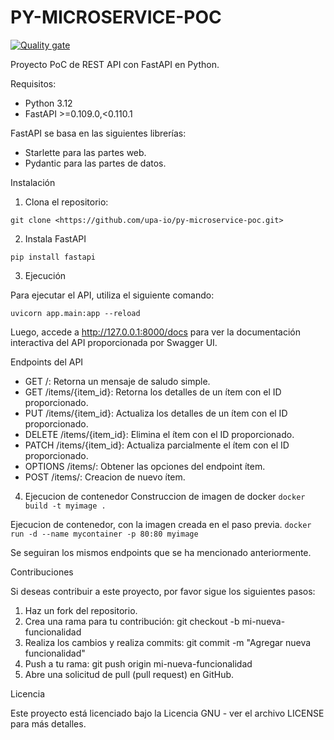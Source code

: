 
# PY-MICROSERVICE-POC

[![Quality gate](https://sonarcloud.io/api/project_badges/quality_gate?project=upa-io_py-microservice-poc)](https://sonarcloud.io/summary/new_code?id=upa-io_py-microservice-poc)

Proyecto PoC de REST API con FastAPI en Python.

Requisitos:

- Python 3.12
- FastAPI >=0.109.0,<0.110.1

FastAPI se basa en las siguientes librerías:
- Starlette para las partes web.
- Pydantic para las partes de datos.

Instalación

1. Clona el repositorio:

```git clone <https://github.com/upa-io/py-microservice-poc.git>```

2. Instala FastAPI

```pip install fastapi```

3. Ejecución

Para ejecutar el API, utiliza el siguiente comando:

```uvicorn app.main:app --reload```

Luego, accede a http://127.0.0.1:8000/docs para ver la documentación interactiva del API proporcionada por Swagger UI.

Endpoints del API

- GET /: Retorna un mensaje de saludo simple.
- GET /items/{item_id}: Retorna los detalles de un ítem con el ID proporcionado.
- PUT /items/{item_id}: Actualiza los detalles de un ítem con el ID proporcionado.
- DELETE /items/{item_id}: Elimina el ítem con el ID proporcionado.
- PATCH /items/{item_id}: Actualiza parcialmente el ítem con el ID proporcionado.
- OPTIONS /items/: Obtener las opciones del endpoint ítem.
- POST /items/: Creacion de nuevo ítem.

4. Ejecucion de contenedor
Construccion de imagen de docker
```docker build -t myimage .```

Ejecucion de contenedor, con la imagen creada en el paso previa.
```docker run -d --name mycontainer -p 80:80 myimage```

Se seguiran los mismos endpoints que se ha mencionado anteriormente.

Contribuciones

Si deseas contribuir a este proyecto, por favor sigue los siguientes pasos:

1. Haz un fork del repositorio.
2. Crea una rama para tu contribución: git checkout -b mi-nueva-funcionalidad
3. Realiza los cambios y realiza commits: git commit -m "Agregar nueva funcionalidad"
4. Push a tu rama: git push origin mi-nueva-funcionalidad
5. Abre una solicitud de pull (pull request) en GitHub.

Licencia

Este proyecto está licenciado bajo la Licencia GNU - ver el archivo LICENSE para más detalles.
